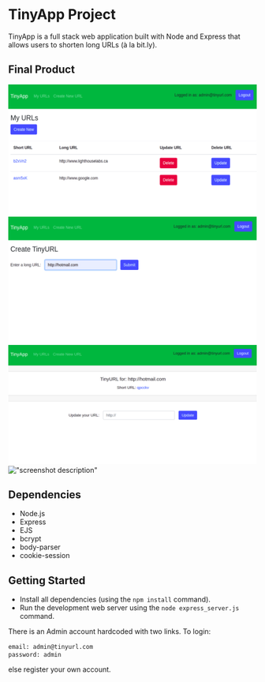 # TinyApp Project

TinyApp is a full stack web application built with Node and Express that allows users to shorten long URLs (à la bit.ly).

## Final Product

!["Home Page"](https://github.com/lim1017/tinyapp/blob/master/docs/urls-page.png?raw=true)
!["Creating a TinyUrl"](https://github.com/lim1017/tinyapp/blob/master/docs/urls-new.png)
!["Created new TinyUrl"](https://github.com/lim1017/tinyapp/blob/master/docs/url-shortUrl.png?raw=true)
!["screenshot description"](#)


## Dependencies

- Node.js
- Express
- EJS
- bcrypt
- body-parser
- cookie-session

## Getting Started

- Install all dependencies (using the `npm install` command).
- Run the development web server using the `node express_server.js` command.


There is an Admin account hardcoded with two links.
To login:

    email: admin@tinyurl.com
    password: admin

else register your own account.
